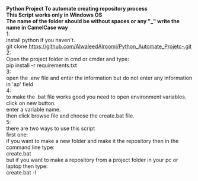 **Python Project To automate creating repository process**<br/>
**This Script works only in Windows OS**<br/>
**The name of the folder should be without spaces or any "_" write the name in CamelCase way**<br/>
1:<br/>
    install python if you haven't.<br/>
    git clone https://github.com/AlwaleedAlroomi/Python_Automate_Projetc-.git<br/>
2:<br/>
    Open the project folder in cmd or cmder and type:<br/>
        pip install -r requirements.txt<br/>
3:<br/>
    open the .env file and enter the information but do not enter any information in 'ap' field<br/>
4:<br/>
    to make the .bat file works good you need to open environment variables.<br/>
    click on new button.<br/>
    enter a variable name.<br/>
    then click browse file and choose the create.bat file.<br/>
5:<br/>
    there are two ways to use this script<br/>
        first one:<br/>
            if you want to make a new folder and make it the repository then in the command line type:<br/>
                create.bat <the name of the folder><br/>
            but if you want to make a repository from a project folder in your pc or laptop then type:<br/>
                create.bat <the name of the repository> -l<br/>